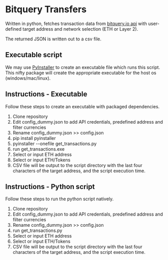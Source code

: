 # Bitquery Transfers
Written in python, fetches transaction data from [bitquery.io api](https://graphql.bitquery.io) with user-defined target
address and network selection (ETH or Layer 2).


The returned JSON is written out to a csv file.

## Executable script
We may use [PyInstaller](https://pyinstaller.org/en/stable/) to create an executable file which runs this script.
This nifty package will create the appropriate executable for the host os (windows/mac/linux).

## Instructions - Executable
Follow these steps to create an executable with packaged dependencies.
1. Clone repository
2. Edit config_dummy.json to add API credentials, predefined address and filter currencies
3. Rename config_dummy.json >> config.json
4. pip install pyinstaller
5. pyinstaller --onefile get_transactions.py
6. run get_transactions.exe
7. Select or input ETH address
8. Select or input ETH/Tokens
9. CSV file will be output to the script directory with the last four characters of the target address, and the script
execution time.

## Instructions - Python script
Follow these steps to run the python script natively.
1. Clone repository
2. Edit config_dummy.json to add API credentials, predefined address and filter currencies
3. Rename config_dummy.json >> config.json
4. run get_transactions.py
5. Select or input ETH address
6. Select or input ETH/Tokens
7. CSV file will be output to the script directory with the last four characters of the target address, and the script
execution time.